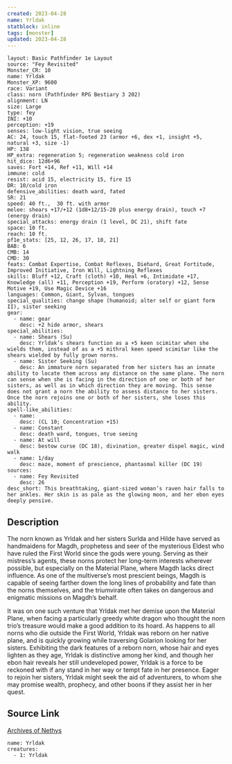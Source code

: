 ```yaml
---
created: 2023-04-28
name: Yrldak
statblock: inline
tags: [monster]
updated: 2023-04-28
---
```

```statblock
layout: Basic Pathfinder 1e Layout
source: "Fey Revisited"
Monster_CR: 10
name: Yrldak
Monster_XP: 9600
race: Variant
class: norn (Pathfinder RPG Bestiary 3 202)
alignment: LN
size: Large
type: fey
INI: +10
perception: +19
senses: low-light vision, true seeing
AC: 24, touch 15, flat-footed 23 (armor +6, dex +1, insight +5, natural +3, size -1)
HP: 138
HP_extra: regeneration 5; regeneration weakness cold iron
hit_dice: 12d6+96
saves: Fort +14, Ref +11, Will +14
immune: cold
resist: acid 15, electricity 15, fire 15
DR: 10/cold iron
defensive_abilities: death ward, fated
SR: 21
speed: 40 ft.,  30 ft. with armor
melee: shears +17/+12 (1d8+12/15-20 plus energy drain), touch +7 (energy drain)
special_attacks: energy drain (1 level, DC 21), shift fate
space: 10 ft.
reach: 10 ft.
pf1e_stats: [25, 12, 26, 17, 18, 21]
BAB: 6
CMB: 14
CMD: 30
feats: Combat Expertise, Combat Reflexes, Diehard, Great Fortitude, Improved Initiative, Iron Will, Lightning Reflexes
skills: Bluff +12, Craft (cloth) +10, Heal +6, Intimidate +17, Knowledge (all) +11, Perception +19, Perform (oratory) +12, Sense Motive +19, Use Magic Device +16
languages: Common, Giant, Sylvan, tongues
special_qualities: change shape (humanoid; alter self or giant form II), sister seeking
gear:
  - name: gear
    desc: +2 hide armor, shears
special_abilities:
  - name: Shears (Su)
    desc: Yrldak’s shears function as a +5 keen scimitar when she wields them, instead of as a +5 mithral keen speed scimitar like the shears wielded by fully grown norns.
  - name: Sister Seeking (Su)
    desc: An immature norn separated from her sisters has an innate ability to locate them across any distance on the same plane. The norn can sense when she is facing in the direction of one or both of her sisters, as well as in which direction they are moving. This sense does not grant a norn the ability to assess distance to her sisters. Once the norn rejoins one or both of her sisters, she loses this ability.
spell-like_abilities:
  - name:
    desc: (CL 10; Concentration +15)
  - name: Constant
    desc: death ward, tongues, true seeing
  - name: At will
    desc: bestow curse (DC 18), divination, greater dispel magic, wind walk
  - name: 1/day
    desc: maze, moment of prescience, phantasmal killer (DC 19)
sources:
  - name: Fey Revisited
    desc: 26
desc_short: This breathtaking, giant-sized woman’s raven hair falls to her ankles. Her skin is as pale as the glowing moon, and her ebon eyes deeply pensive. 
```
## Description
The norn known as Yrldak and her sisters Surlda and Hilde have served as handmaidens for Magdh, prophetess and seer of the mysterious Eldest who have ruled the First World since the gods were young. Serving as their mistress’s agents, these norns protect her long-term interests wherever possible, but especially on the Material Plane, where Magdh lacks direct influence. As one of the multiverse’s most prescient beings, Magdh is capable of seeing farther down the long lines of probability and fate than the norns themselves, and the triumvirate often takes on dangerous and enigmatic missions on Magdh’s behalf. 

It was on one such venture that Yrldak met her demise upon the Material Plane, when facing a particularly greedy white dragon who thought the norn trio’s treasure would make a good addition to its hoard. As happens to all norns who die outside the First World, Yrldak was reborn on her native plane, and is quickly growing while traversing Golarion looking for her sisters. Exhibiting the dark features of a reborn norn, whose hair and eyes lighten as they age, Yrldak is distinctive among her kind, and though her ebon hair reveals her still undeveloped power, Yrldak is a force to be reckoned with if any stand in her way or tempt fate in her presence. Eager to rejoin her sisters, Yrldak might seek the aid of adventurers, to whom she may promise wealth, prophecy, and other boons if they assist her in her quest.
## Source Link
[Archives of Nethys](https://aonprd.com/MonsterDisplay.aspx?ItemName=Yrldak)
```encounter-table
name: Yrldak
creatures:
  - 1: Yrldak
```
